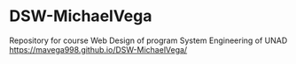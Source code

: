 # DSW-MichaelVega
Repository for course Web Design of program System Engineering of UNAD
https://mavega998.github.io/DSW-MichaelVega/
